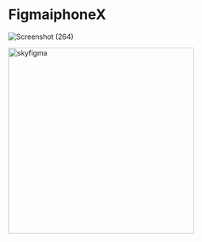 # FigmaiphoneX


![Screenshot (264)](https://user-images.githubusercontent.com/72183704/145345020-fb06d8f5-c890-4d2d-a882-515de81efea8.png)

<img width="375" alt="skyfigma" src="https://user-images.githubusercontent.com/72183704/145344801-c9a67938-2043-40f8-81a9-c42a0235c09b.png">

